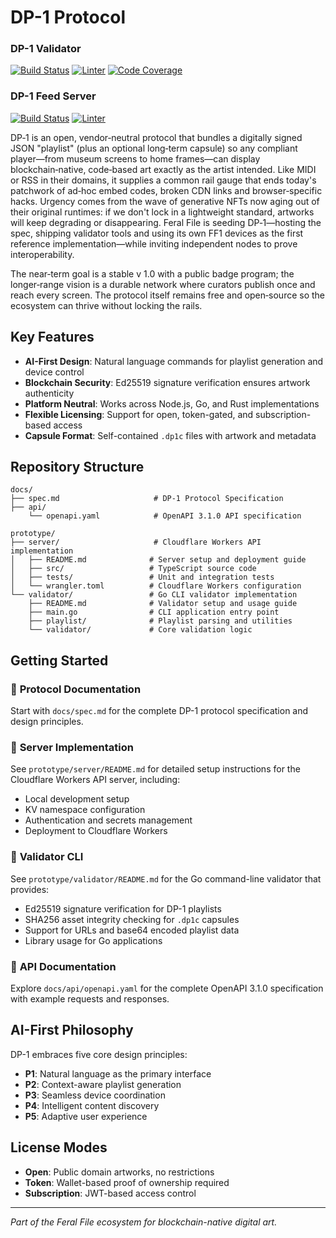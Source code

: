 # DP-1 Protocol

### DP-1 Validator
[![Build Status](https://img.shields.io/github/actions/workflow/status/feral-file/dp-1/test-validator.yaml?branch=main&label=build%20status&logo=github)](https://github.com/feral-file/dp-1/actions/workflows/test-validator.yaml)
[![Linter](https://img.shields.io/github/actions/workflow/status/feral-file/dp-1/lint-validator.yaml?branch=main&label=linter&logo=github)](https://github.com/feral-file/dp-1/actions/workflows/lint-validator.yaml)
[![Code Coverage](https://img.shields.io/codecov/c/github/feral-file/dp-1/main?label=code%20coverage&logo=codecov)](https://codecov.io/gh/feral-file/dp-1)

### DP-1 Feed Server
[![Build Status](https://img.shields.io/github/actions/workflow/status/feral-file/dp-1/test-server.yaml?branch=main&label=build%20status&logo=github)](https://github.com/feral-file/dp-1/actions/workflows/test-server.yaml)
[![Linter](https://img.shields.io/github/actions/workflow/status/feral-file/dp-1/lint-server.yaml?branch=main&label=linter&logo=github)](https://github.com/feral-file/dp-1/actions/workflows/lint-server.yaml)

DP‑1 is an open, vendor‑neutral protocol that bundles a digitally signed JSON "playlist" (plus an optional long‑term capsule) so any compliant player—from museum screens to home frames—can display blockchain‑native, code‑based art exactly as the artist intended. Like MIDI or RSS in their domains, it supplies a common rail gauge that ends today's patchwork of ad‑hoc embed codes, broken CDN links and browser‑specific hacks. Urgency comes from the wave of generative NFTs now aging out of their original runtimes: if we don't lock in a lightweight standard, artworks will keep degrading or disappearing. Feral File is seeding DP‑1—hosting the spec, shipping validator tools and using its own FF1 devices as the first reference implementation—while inviting independent nodes to prove interoperability. 

The near‑term goal is a stable v 1.0 with a public badge program; the longer‑range vision is a durable network where curators publish once and reach every screen. The protocol itself remains free and open‑source so the ecosystem can thrive without locking the rails. 

## Key Features

- **AI-First Design**: Natural language commands for playlist generation and device control
- **Blockchain Security**: Ed25519 signature verification ensures artwork authenticity
- **Platform Neutral**: Works across Node.js, Go, and Rust implementations
- **Flexible Licensing**: Support for open, token-gated, and subscription-based access
- **Capsule Format**: Self-contained `.dp1c` files with artwork and metadata

## Repository Structure

```
docs/
├── spec.md                     # DP-1 Protocol Specification
├── api/
    └── openapi.yaml            # OpenAPI 3.1.0 API specification

prototype/
├── server/                     # Cloudflare Workers API implementation
│   ├── README.md              # Server setup and deployment guide
│   ├── src/                   # TypeScript source code
│   ├── tests/                 # Unit and integration tests
│   └── wrangler.toml          # Cloudflare Workers configuration
└── validator/                 # Go CLI validator implementation
    ├── README.md              # Validator setup and usage guide
    ├── main.go                # CLI application entry point
    ├── playlist/              # Playlist parsing and utilities
    └── validator/             # Core validation logic
```

## Getting Started

### 📖 **Protocol Documentation**
Start with `docs/spec.md` for the complete DP-1 protocol specification and design principles.

### 🚀 **Server Implementation**
See `prototype/server/README.md` for detailed setup instructions for the Cloudflare Workers API server, including:
- Local development setup
- KV namespace configuration
- Authentication and secrets management
- Deployment to Cloudflare Workers

### 🔧 **Validator CLI**
See `prototype/validator/README.md` for the Go command-line validator that provides:
- Ed25519 signature verification for DP-1 playlists
- SHA256 asset integrity checking for `.dp1c` capsules  
- Support for URLs and base64 encoded playlist data
- Library usage for Go applications

### 🔧 **API Documentation**
Explore `docs/api/openapi.yaml` for the complete OpenAPI 3.1.0 specification with example requests and responses.

## AI-First Philosophy

DP-1 embraces five core design principles:

- **P1**: Natural language as the primary interface
- **P2**: Context-aware playlist generation
- **P3**: Seamless device coordination
- **P4**: Intelligent content discovery
- **P5**: Adaptive user experience

## License Modes

- **Open**: Public domain artworks, no restrictions
- **Token**: Wallet-based proof of ownership required
- **Subscription**: JWT-based access control

---

*Part of the Feral File ecosystem for blockchain-native digital art.*
